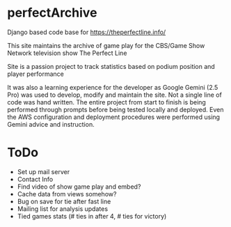# perfectArchive

Django based code base for https://theperfectline.info/

This site maintains the archive of game play for the CBS/Game Show Network television show The Perfect Line

Site is a passion project to track statistics based on podium position and player performance

It was also a learning experience for the developer as Google Gemini (2.5 Pro) was used to develop, modify and maintain
the site. Not a single line of code was hand written. The entire project from start to finish is being performed through
prompts before being tested locally and deployed. Even the AWS configuration and deployment procedures were performed
using Gemini advice and instruction.

# ToDo
* Set up mail server
* Contact Info
* Find video of show game play and embed?
* Cache data from views somehow?
* Bug on save for tie after fast line
* Mailing list for analysis updates
* Tied games stats (# ties in after 4, # ties for victory)
